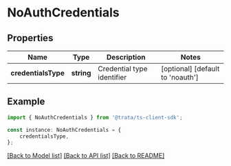 # NoAuthCredentials


## Properties

Name | Type | Description | Notes
------------ | ------------- | ------------- | -------------
**credentialsType** | **string** | Credential type identifier | [optional] [default to 'noauth']

## Example

```typescript
import { NoAuthCredentials } from '@trata/ts-client-sdk';

const instance: NoAuthCredentials = {
    credentialsType,
};
```

[[Back to Model list]](../README.md#documentation-for-models) [[Back to API list]](../README.md#documentation-for-api-endpoints) [[Back to README]](../README.md)
